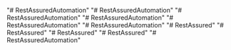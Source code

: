 "# RestAssuredAutomation" 
"# RestAssuredAutomation" 
"# RestAssuredAutomation" 
"# RestAssuredAutomation" 
"# RestAssuredAutomation" 
"# RestAssuredAutomation" 
"# RestAssured" 
"# RestAssured" 
"# RestAssured" 
"# RestAssured" 
"# RestAssuredAutomation" 
